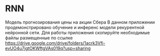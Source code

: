 # RNN
Модель прогнозирования цены на акции Сбера
В данном приложении продемонстрировано обучение и инференс модели рекурентной нейронной сети.
Для работы приложения скопируйте необходимые файлы размещенные по ссылке https://drive.google.com/drive/folders/1acrk3Vfj-evUO4u7jgtOKWftgVAs019q?usp=sharing

